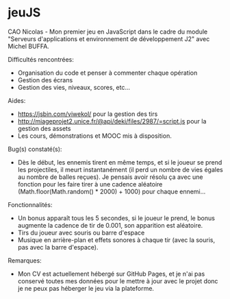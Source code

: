 # jeuJS
CAO Nicolas - Mon premier jeu en JavaScript dans le cadre du module "Serveurs d'applications et environnement de développement J2" avec Michel BUFFA.

Difficultés rencontrées:
- Organisation du code et penser à commenter chaque opération
- Gestion des écrans
- Gestion des vies, niveaux, scores, etc...

Aides:
- https://jsbin.com/viwekol/ pour la gestion des tirs
- http://miageprojet2.unice.fr/@api/deki/files/2987/=script.js pour la gestion des assets
- Les cours, démonstrations et MOOC mis à disposition.

Bug(s) constaté(s):
- Dès le début, les ennemis tirent en même temps, et si le joueur se prend les projectiles, il meurt instantanément (il perd un nombre de vies égales au nombre de balles reçues).
Je pensais avoir résolu ça avec une fonction pour les faire tirer à une cadence aléatoire (Math.floor(Math.random() * 2000) + 1000) pour chaque ennemi...

Fonctionnalités:
- Un bonus apparaît tous les 5 secondes, si le joueur le prend, le bonus augmente la cadence de tir de 0.001, son apparition est aléatoire.
- Tirs du joueur avec souris ou barre d'espace
- Musique en arrière-plan et effets sonores à chaque tir (avec la souris, pas avec la barre d'espace).

Remarques:
- Mon CV est actuellement hébergé sur GitHub Pages, et je n'ai pas conservé toutes mes données pour le mettre à jour avec le projet donc je ne peux pas héberger le jeu via la plateforme.

